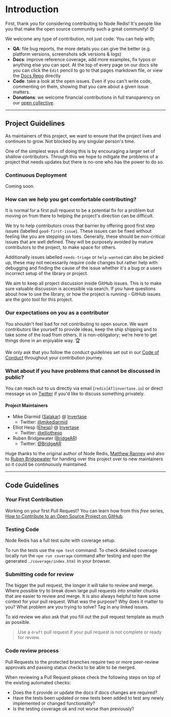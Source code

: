 # Introduction

First, thank you for considering contributing to Node Redis! It's people like you that make the open source community such a great community! 😊

We welcome any type of contribution, not just code. You can help with;

- **QA**: file bug reports, the more details you can give the better (e.g. platform versions, screenshots sdk versions & logs)
- **Docs**: improve reference coverage, add more examples, fix typos or anything else you can spot. At the top of every page on our docs site you can click the `Edit` pencil to go to that pages markdown file, or view the [Docs Repo](https://github.com/invertase/react-native-firebase-docs) directly
- **Code**: take a look at the open issues. Even if you can't write code, commenting on them, showing that you care about a given issue matters.
- **Donations**: we welcome financial contributions in full transparency on our [open collective](https://opencollective.com/node-redis).

---

## Project Guidelines

As maintainers of this project, we want to ensure that the project lives and continues to grow. Not blocked by any 
singular person's time.

One of the simplest ways of doing this is by encouraging a larger set of shallow contributors. Through this we hope to 
mitigate the problems of a project that needs updates but there is no-one who has the power to do so.

### Continuous Deployment

<!-- TODO(Salakar) -->
Coming soon.

### How can we help you get comfortable contributing?

It is normal for a first pull request to be a potential fix for a problem but moving on from there to helping the 
project's direction can be difficult.

We try to help contributors cross that barrier by offering good first step issues (labelled `good-first-issue`). These 
issues can be fixed without feeling like you are stepping on toes. Generally, these should be non-critical issues that 
are well defined. They will be purposely avoided by mature contributors to the project, to make space for others.

Additionally issues labelled `needs-triage` or `help-wanted` can also be picked up, these may not necessarily require 
code changes but rather help with debugging and finding the cause of the issue whether it's a bug or a users incorrect 
setup of the library or project.

We aim to keep all project discussion inside GitHub issues. This is to make sure valuable discussion is accessible via 
search. If you have questions about how to use the library, or how the project is running - GitHub issues are the goto 
tool for this project.

### Our expectations on you as a contributor

You shouldn't feel bad for not contributing to open source. We want contributors like yourself to provide ideas, keep 
the ship shipping and to take some of the load from others. It is non-obligatory; we’re here to get things done in an 
enjoyable way. :trophy:

We only ask that you follow the conduct guidelines set out in our [Code of Conduct](/CODE_OF_CONDUCT.md) throughout your
contribution journey.

### What about if you have problems that cannot be discussed in public?

You can reach out to us directly via email (`redis[AT]invertase.io`) or direct message us on 
[Twitter](https://twitter.com/NodeRedis) if you'd like to discuss something privately.

#### Project Maintainers

 - Mike Diarmid ([Salakar](https://github.com/Salakar)) @ [Invertase](https://invertase.io)
   - Twitter: [@mikediarmid](https://twitter.com/mikediarmid)
 - Elliot Hesp ([Ehesp](https://github.com/Ehesp)) @ [Invertase](https://invertase.io)
   - Twitter: [@elliothesp](https://twitter.com/elliothesp)
 - Ruben Bridgewater ([BridgeAR](https://github.com/BridgeAR))
   - Twitter: [@BridgeAR](https://twitter.com/BridgeAR) 
 
Huge thanks to the original author of Node Redis, [Matthew Ranney](https://github.com/mranney) and also to 
[Ruben Bridgewater](https://github.com/BridgeAR) for handing over this project over to new maintainers so it could be 
continuously maintained.

---

## Code Guidelines

### Your First Contribution

Working on your first Pull Request? You can learn how from this _free_ series, 
[How to Contribute to an Open Source Project on GitHub](https://egghead.io/series/how-to-contribute-to-an-open-source-project-on-github).

### Testing Code

Node Redis has a full test suite with coverage setup.

To run the tests use the `npm test` command. To check detailed coverage locally run the `npm run coverage` command after
testing and open the generated `./coverage/index.html` in your browser.

### Submitting code for review

The bigger the pull request, the longer it will take to review and merge. Where possible try to break down large pull 
requests into smaller chunks that are easier to review and merge. It is also always helpful to have some context for 
your pull request. What was the purpose? Why does it matter to you? What problem are you trying to solve? Tag in any linked issues.

To aid review we also ask that you fill out the pull request template as much as possible.

> Use a `draft` pull request if your pull request is not complete or ready for review.

### Code review process

Pull Requests to the protected branches require two or more peer-review approvals and passing status checks to be able 
to be merged.

When reviewing a Pull Request please check the following steps on top of the existing automated checks:

- Does the it provide or update the docs if docs changes are required?
- Have the tests been updated or new tests been added to test any newly implemented or changed functionality?
- Is the testing coverage ok and not worse than previously?
